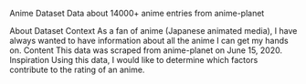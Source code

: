 Anime Dataset
Data about 14000+ anime entries from anime-planet

About Dataset
Context
As a fan of anime (Japanese animated media), I have always wanted to have information about all the anime I can get my hands on.
Content
This data was scraped from anime-planet on June 15, 2020.
Inspiration
Using this data, I would like to determine which factors contribute to the rating of an anime.






